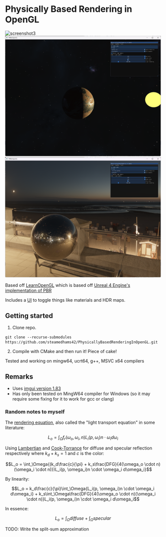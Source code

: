 # Physically Based Rendering in OpenGL

![screenshot3](screenshot3.png "")
![screenshot1](screenshot1.png "")
![screenshot2](screenshot2.png "")

Based off [LearnOpenGL](https://learnopengl.com/PBR/Theory) which is based off [Unreal 4 Engine's implementation of PBR](https://blog.selfshadow.com/publications/s2013-shading-course/karis/s2013_pbs_epic_notes_v2.pdf)

Includes a [UI](https://github.com/ocornut/imgui) to toggle things like materials and HDR maps.

## Getting started

1. Clone repo.
```
git clone --recurse-submodules https://github.com/steamedhams42/PhysicallyBasedRenderingInOpenGL.git
```
2. Compile with CMake and then run it! Piece of cake!

Tested and working on mingw64, ucrt64, g++, MSVC x64 compilers

## Remarks

* Uses [imgui version 1.83](https://github.com/ocornut/imgui/releases/tag/v1.83)
* Has only been tested on MingW64 compiler for Windows (so it may require some fixing for it to work for gcc or clang)

### Random notes to myself
The [rendering equation](https://en.wikipedia.org/wiki/Rendering_equation), also called the "light transport equation" in some literature:

$$L_o = \int_\Omega{f_r(\omega_o, \omega_i, n)L_i(p, \omega_i)n \cdot \omega_i d\omega_i}$$

Using [Lambertian](https://en.wikipedia.org/wiki/Lambertian_reflectance) and [Cook-Torrance](https://en.wikipedia.org/wiki/Specular_highlight#Cook%E2%80%93Torrance_model) for diffuse and specular reflection respectively where $k_d + k_s = 1$ and $c$ is the color:

$$L_o = \int_\Omega{(k_d\frac{c}{\pi} + k_s\frac{DFG}{4(\omega_o \cdot n)(\omega_i \cdot n)})L_i(p, \omega_i)n \cdot \omega_i d\omega_i}$$

By linearity:

$$L_o = k_d\frac{c}{\pi}\int_\Omega{L_i(p, \omega_i)n \cdot \omega_i d\omega_i} + k_s\int_\Omega\frac{DFG}{4(\omega_o \cdot n)(\omega_i \cdot n)}L_i(p, \omega_i)n \cdot \omega_i d\omega_i$$

In essence:

$$L_o = \int_\Omega{diffuse} + \int_\Omega{specular}$$

TODO: Write the split-sum approximation

